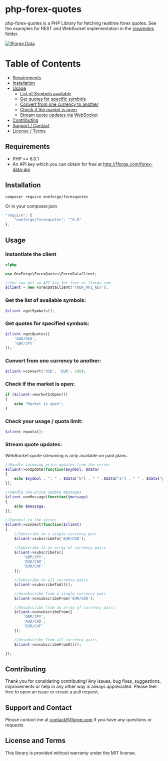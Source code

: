 # php-forex-quotes

php-forex-quotes is a PHP Library for fetching realtime forex quotes. See the examples for REST and WebSocket implementation in the [/examples](https://github.com/1Forge/php-forex-quotes/tree/master/examples) folder.

<a href="#">![1Forge Data](https://1forge.com/images/1forge.gif)</a>

# Table of Contents

- [Requirements](#requirements)
- [Installation](#installation)
- [Usage](#usage)
    - [List of Symbols available](#get-the-list-of-available-symbols)
    - [Get quotes for specific symbols](#get-quotes-for-specified-symbols)
    - [Convert from one currency to another](#convert-from-one-currency-to-another)
    - [Check if the market is open](#check-if-the-market-is-open)
    - [Stream quote updates via WebSocket](#stream-quote-updates)
- [Contributing](#contributing)
- [Support / Contact](#support-and-contact)
- [License / Terms](#license-and-terms)

## Requirements
* PHP >= 6.0.1
* An API key which you can obtain for free at http://1forge.com/forex-data-api

## Installation
```
composer require oneforge/forexquotes
```
Or in your composer.json
```javascript
"require": {
    "oneforge/forexquotes": "^6.0"
},
```
## Usage

### Instantiate the client
```php
<?php

use OneForge\ForexQuotes\ForexDataClient;

//You can get an API key for free at 1forge.com
$client = new ForexDataClient('YOUR_API_KEY');
```

### Get the list of available symbols:

```php
$client->getSymbols(); 
```
### Get quotes for specified symbols:
```php
$client->getQuotes([
    'AUD/USD',
    'GBP/JPY'
]);
```
### Convert from one currency to another:
```php
$client->convert('USD', 'EUR', 100);
```

### Check if the market is open:
```php
if ($client->marketIsOpen())
{
    echo "Market is open";    
}
```

### Check your usage / quota limit:
```php
$client->quota();
```

### Stream quote updates:
WebSocket quote streaming is only available on paid plans.

```php
//Handle incoming price updates from the server
$client->onUpdate(function($symbol, $data)
{
    echo $symbol . ": " . $data["b"] . " " .$data["a"] . " " . $data["p"]."\n";
});

//Handle non-price update messages
$client->onMessage(function($message)
{
    echo $message;
});

//Connect to the server
$client->connect(function($client)
{
    //Subscribe to a single currency pair
    $client->subscribeTo('EUR/USD');

    //Subscribe to an array of currency pairs
    $client->subscribeTo([
        'GBP/JPY',
        'AUD/CAD',
        'EUR/CHF'
    ]);

    //Subscribe to all currency pairs
    $client->subscribeToAll();

    //Unsubscribe from a single currency pair
    $client->unsubscribeFrom('EUR/USD');

    //Unsubscribe from an array of currency pairs
    $client->unsubscribeFrom([
        'GBP/JPY',
        'AUD/CAD',
        'EUR/CHF'
    ]);

    //Unsubscribe from all currency pairs
    $client->unsubscribeFromAll();

});
```

## Contributing
Thank you for considering contributing! Any issues, bug fixes, suggestions, improvements or help in any other way is always appreciated.  Please feel free to open an issue or create a pull request.

## Support and Contact
Please contact me at contact@1forge.com if you have any questions or requests.

## License and Terms 
This library is provided without warranty under the MIT license.
